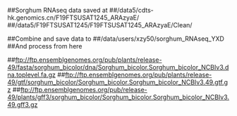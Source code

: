 
##Sorghum RNAseq data saved at 
##/data5/cdts-hk.genomics.cn/F19FTSUSAT1245_ARAzyaE/
##/data5/F19FTSUSAT1245/F19FTSUSAT1245_ARAzyaE/Clean/

##Combine and save data to 
##/data/users/xzy50/sorghum_RNAseq_YXD
##And process from here 

##ftp://ftp.ensemblgenomes.org/pub/plants/release-49/fasta/sorghum_bicolor/dna/Sorghum_bicolor.Sorghum_bicolor_NCBIv3.dna.toplevel.fa.gz
##ftp://ftp.ensemblgenomes.org/pub/plants/release-49/gtf/sorghum_bicolor/Sorghum_bicolor.Sorghum_bicolor_NCBIv3.49.gtf.gz
##ftp://ftp.ensemblgenomes.org/pub/release-49/plants/gff3/sorghum_bicolor/Sorghum_bicolor.Sorghum_bicolor_NCBIv3.49.gff3.gz

